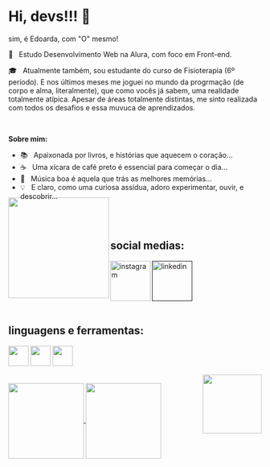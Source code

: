 <h1>Hi, devs!!! 👋</h1>
<p>sim, é Edoarda, com "O" mesmo!</p>
<p>🎯 &nbsp; Estudo Desenvolvimento Web na Alura, com foco em Front-end.</p>
<p> 🎓 &nbsp; Atualmente também, sou estudante do curso de Fisioterapia (6º período). E nos últimos meses me joguei no mundo da progrmação (de corpo e alma, literalmente), que como vocês já sabem, uma realidade totalmente atípica. Apesar de áreas totalmente distintas, me sinto realizada com todos os desafios e essa muvuca de aprendizados.</p>
 

</br>

**Sobre mim:**

- 📚 &nbsp; Apaixonada por livros, e histórias que aquecem o coração...
- ☕ &nbsp; Uma xícara de café preto é essencial para começar o dia...
- 🎼 &nbsp; Música boa é aquela que trás as melhores memórias...
- 💡 &nbsp; E claro, como uma curiosa assídua, adoro experimentar, ouvir, e descobrir...

<img align="left" width="200px" style="margin-top:-20px" src="https://user-images.githubusercontent.com/126485412/234856663-cd8b22c3-320a-4582-b0e4-552528240ebb.jpg">

</br>
</br>

<div style="display: inline_block">
  <h2 align="left">social medias:</h2>
  <a href="https://www.instagram.com/edoarda.depine/">
    <img align="left" width="80px" src="https://i.ibb.co/qkGSp1D/instagram.png" alt="instagram" style="vertical-align:top;">
  </a>
  <a href="">
    <img width="80px" src="https://i.ibb.co/RyZx12b/linkedin.png" alt="linkedin" style="vertical-align:top;">
  </a>
</div>

</br>

<div>
  <div style="display: inline_block">
    <h2>linguagens e ferramentas:</h2>
    <img align="center" src="https://cdn.jsdelivr.net/gh/devicons/devicon/icons/javascript/javascript-original.svg" width="40" height="40"/>
    <img align="center" src="https://cdn.jsdelivr.net/gh/devicons/devicon/icons/html5/html5-original.svg" width="40" height="40"/>
    <img align="center" src="https://cdn.jsdelivr.net/gh/devicons/devicon/icons/css3/css3-original.svg" width="40" height="40"/>       
  </div>
  
 </br>
 
 <img width="117px" align="right" src="https://user-images.githubusercontent.com/126485412/234856893-3181b2e2-dc6e-4c54-b522-076bc44efd0c.jpg">

</br>

<a href="https://github.com/EdoardaDepine">
<img align="center" height="150em" src="https://github-readme-stats.vercel.app/api/top-langs/?username=EdoardaDepine&layout=compact&langs_count=7&theme=dracula"/>

<img align="center" height="150em" src="https://github-readme-stats.vercel.app/api?username=EdoardaDepine&show_icons=true&theme=dracula&include_all_commits=true&count_private=true"/>

          

          
